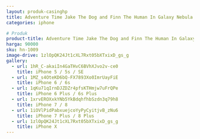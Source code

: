 ```yaml
---
layout: produk-casinghp
title: Adventure Time Jake The Dog and Finn The Human In Galaxy Nebula iPhone Case
categories: iphone

# Produk
product-title: Adventure Time Jake The Dog and Finn The Human In Galaxy Nebula iPhone Case
harga: 90000
sku: hn-1009
image-drive: 1zlOpQK24Jt1cXL7Rxt05bXTxixD_gs_g
gallery:
  - url: 1hR_C-akaiIn4GaTHvC6BVhXJvo2v-ce0
    title: iPhone 5 / 5s / SE
  - url: 1MZ_s4OteKD6bQ-FX7893Xo0ImrUayFiE
    title: iPhone 6 / 6s
  - url: 1qKu71qIrnDJZDZr4pfsKTHmjw7uFrQPe
    title: iPhone 6 Plus / 6s Plus
  - url: 1xrvEROXxkYNb5YkBdqhfhbSzdn3q79h8
    title: iPhone 7 / 8
  - url: 1iOVlPidPabxuejcoYyPyCyitjvB_zNu6
    title: iPhone 7 Plus / 8 Plus
  - url: 1zlOpQK24Jt1cXL7Rxt05bXTxixD_gs_g
    title: iPhone X
---
```

